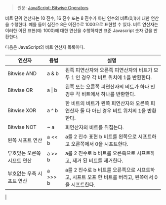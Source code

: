 > 원문: [JavaScript: Bitwise Operators](https://www.w3resource.com/javascript/operators/bitwise-operator.php)

비트 단위 연산자는 10 진수, 16 진수 또는 8 진수가 아닌 인수의 비트(0,1)에 대한 연산을 수행한다. 예를 들어 십진수 8은 이진수로 1000으로 표현할 수 있다. 비트 연산자는 이러한 이진 표현(예: 1000)에 대한 연산을 수행하지만 표준 Javascript 숫자 값을 반환한다.

다음은 JavaScript의 비트 연산자 목록이다.


|연산자|용법|설명|
|---|---|---|
|Bitwise AND|a & b|왼쪽 피연산자와 오른쪽 피연산자의 비트가 모두 1 인 경우 각 비트 위치에 1을 반환한다.|
|Bitwise OR|a \| b|왼쪽 또는 오른쪽 피연산자의 비트가 하나 인 경우 각 비트에서 하나를 반환한다.|
|Bitwise XOR|a ^ b|한 비트의 비트가 왼쪽 피연산자와 오른쪽 피연산자 둘 다 아닌 경우 비트 위치의 1을 반환한다.|
|Bitwise NOT|~ a|피연산자의 비트를 뒤집는다.|
|왼쪽 시프트 연산|a << b|a를 2 진수 표현 b 비트를 왼쪽으로 시프트하고 오른쪽에서 0을 시프트한다.|
|부호있는 오른쪽 시프트 연산|a >> b|a를 2 진수로 b 비트를 오른쪽으로 시프트하고, 제거 된 비트를 제거한다.|
|부호없는 우측 시프트 연산|a >>> b|a를 2 진수로 b 비트를 오른쪽으로 시프트하고, 시프트 오프 한 비트를 버리고, 왼쪽에서 0을 시프트한다.
|
